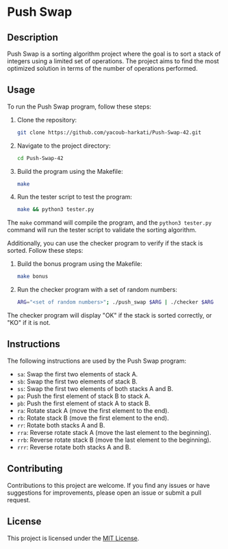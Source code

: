 # Push Swap

## Description

Push Swap is a sorting algorithm project where the goal is to sort a stack of integers using a limited set of operations. The project aims to find the most optimized solution in terms of the number of operations performed.

## Usage

To run the Push Swap program, follow these steps:

1. Clone the repository:
	```bash
	git clone https://github.com/yacoub-harkati/Push-Swap-42.git
	```

2. Navigate to the project directory:
	```bash
	cd Push-Swap-42
	```

3. Build the program using the Makefile:
	```bash
	make
	```

4. Run the tester script to test the program:
	```bash
	make && python3 tester.py
	```

The `make` command will compile the program, and the `python3 tester.py` command will run the tester script to validate the sorting algorithm.

Additionally, you can use the checker program to verify if the stack is sorted. Follow these steps:

1. Build the bonus program using the Makefile:
	```bash
	make bonus
	```

2. Run the checker program with a set of random numbers:
	```bash
	ARG="<set of random numbers>"; ./push_swap $ARG | ./checker $ARG
	```

The checker program will display "OK" if the stack is sorted correctly, or "KO" if it is not.

## Instructions

The following instructions are used by the Push Swap program:

- `sa`: Swap the first two elements of stack A.
- `sb`: Swap the first two elements of stack B.
- `ss`: Swap the first two elements of both stacks A and B.
- `pa`: Push the first element of stack B to stack A.
- `pb`: Push the first element of stack A to stack B.
- `ra`: Rotate stack A (move the first element to the end).
- `rb`: Rotate stack B (move the first element to the end).
- `rr`: Rotate both stacks A and B.
- `rra`: Reverse rotate stack A (move the last element to the beginning).
- `rrb`: Reverse rotate stack B (move the last element to the beginning).
- `rrr`: Reverse rotate both stacks A and B.

## Contributing

Contributions to this project are welcome. If you find any issues or have suggestions for improvements, please open an issue or submit a pull request.

## License

This project is licensed under the [MIT License](LICENSE).
